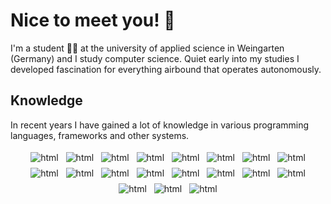 # Nice to meet you! :wave:

I'm a student :man_student: at the university of applied science in Weingarten (Germany) and I study computer science.
Quiet early into my studies I developed fascination for everything airbound that operates autonomously.


## Knowledge
In recent years I have gained a lot of knowledge in various programming languages, frameworks and other systems.


<p align="center">
    <img src="https://img.shields.io/badge/python-3670A0?style=for-the-badge&logo=python&logoColor=ffdd54" alt="html" style="vertical-align:top; margin:4px">
    <img src="https://img.shields.io/badge/java-%23ED8B00.svg?style=for-the-badge&logo=java&logoColor=white" alt="html" style="vertical-align:top; margin:4px">
    <img src="https://img.shields.io/badge/c-%2300599C.svg?style=for-the-badge&logo=c&logoColor=white" alt="html" style="vertical-align:top; margin:4px">
    <img src="https://img.shields.io/badge/typescript-%23007ACC.svg?style=for-the-badge&logo=typescript&logoColor=white" alt="html" style="vertical-align:top; margin:4px">
    <img src="https://img.shields.io/badge/html5-%23E34F26.svg?style=for-the-badge&logo=html5&logoColor=white" alt="html" style="vertical-align:top; margin:4px">
    <img src="https://img.shields.io/badge/shell_script-%23121011.svg?style=for-the-badge&logo=gnu-bash&logoColor=white" alt="html" style="vertical-align:top; margin:4px">   
    <img src="https://img.shields.io/badge/OCTAVE-darkblue?style=for-the-badge&logo=octave&logoColor=fcd683" alt="html" style="vertical-align:top; margin:4px">   
    <img src="https://img.shields.io/badge/git-%23F05033.svg?style=for-the-badge&logo=git&logoColor=white" alt="html" style="vertical-align:top; margin:4px">
    <img src="https://img.shields.io/badge/Linux-FCC624?style=for-the-badge&logo=linux&logoColor=black" alt="html" style="vertical-align:top; margin:4px">
    <img src="https://img.shields.io/badge/Anaconda-%2344A833.svg?style=for-the-badge&logo=anaconda&logoColor=white" alt="html" style="vertical-align:top; margin:4px">
    <img src="https://img.shields.io/badge/ros-%230A0FF9.svg?style=for-the-badge&logo=ros&logoColor=white" alt="html" style="vertical-align:top; margin:4px">
    <img src="https://img.shields.io/badge/Keras-%23D00000.svg?style=for-the-badge&logo=Keras&logoColor=white" alt="html" style="vertical-align:top; margin:4px">
     <img src="https://img.shields.io/badge/opencv-%23white.svg?style=for-the-badge&logo=opencv&logoColor=white" alt="html" style="vertical-align:top; margin:4px">
    <img src="https://img.shields.io/badge/TensorFlow-%23FF6F00.svg?style=for-the-badge&logo=TensorFlow&logoColor=white" alt="html" style="vertical-align:top; margin:4px">
    <img src="https://img.shields.io/badge/scikit--learn-%23F7931E.svg?style=for-the-badge&logo=scikit-learn&logoColor=white" alt="html" style="vertical-align:top; margin:4px">
    <img src="https://img.shields.io/badge/pandas-%23150458.svg?style=for-the-badge&logo=pandas&logoColor=white" alt="html" style="vertical-align:top; margin:4px">
    <img src="https://img.shields.io/badge/numpy-%23013243.svg?style=for-the-badge&logo=numpy&logoColor=white" alt="html" style="vertical-align:top; margin:4px">
    <img src="https://img.shields.io/badge/angular-%23DD0031.svg?style=for-the-badge&logo=angular&logoColor=white" alt="html" style="vertical-align:top; margin:4px">
    <img src="https://img.shields.io/badge/MongoDB-%234ea94b.svg?style=for-the-badge&logo=mongodb&logoColor=white" alt="html" style="vertical-align:top; margin:4px">   
  <p/>


